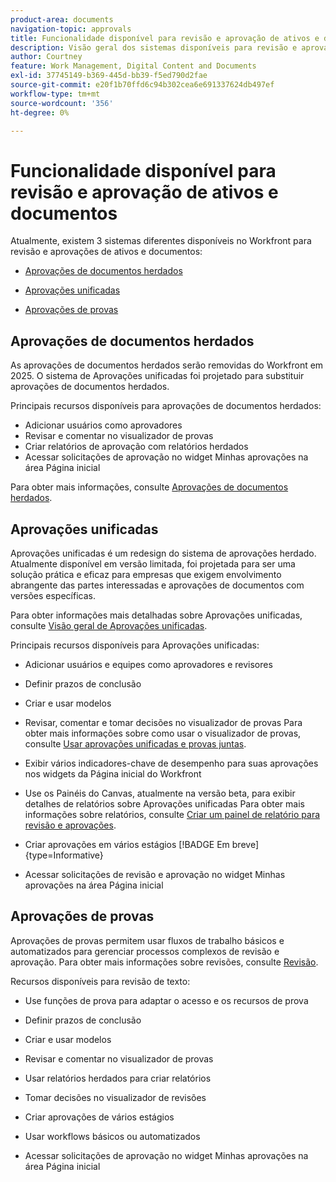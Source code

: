 ```yaml
---
product-area: documents
navigation-topic: approvals
title: Funcionalidade disponível para revisão e aprovação de ativos e documentos
description: Visão geral dos sistemas disponíveis para revisão e aprovação no Workfront.
author: Courtney
feature: Work Management, Digital Content and Documents
exl-id: 37745149-b369-445d-bb39-f5ed790d2fae
source-git-commit: e20f1b70ffd6c94b302cea6e691337624db497ef
workflow-type: tm+mt
source-wordcount: '356'
ht-degree: 0%

---
```


# Funcionalidade disponível para revisão e aprovação de ativos e documentos

Atualmente, existem 3 sistemas diferentes disponíveis no Workfront para revisão e aprovações de ativos e documentos:

* [Aprovações de documentos herdados](#legacy-document-approvals)

* [Aprovações unificadas](#new-document-approvals)

* [Aprovações de provas](#proof-approvals)

## Aprovações de documentos herdados

As aprovações de documentos herdados serão removidas do Workfront em 2025. O sistema de Aprovações unificadas foi projetado para substituir aprovações de documentos herdados.

Principais recursos disponíveis para aprovações de documentos herdados:

* Adicionar usuários como aprovadores
* Revisar e comentar no visualizador de provas
* Criar relatórios de aprovação com relatórios herdados
* Acessar solicitações de aprovação no widget Minhas aprovações na área Página inicial

Para obter mais informações, consulte [Aprovações de documentos herdados](/help/quicksilver/review-and-approve-work/manage-approvals/approval-process-in-workfront.md#document-approval-processes).

## Aprovações unificadas

Aprovações unificadas é um redesign do sistema de aprovações herdado. Atualmente disponível em versão limitada, foi projetada para ser uma solução prática e eficaz para empresas que exigem envolvimento abrangente das partes interessadas e aprovações de documentos com versões específicas.

Para obter informações mais detalhadas sobre Aprovações unificadas, consulte [Visão geral de Aprovações unificadas](/help/quicksilver/review-and-approve-work/document-reviews-and-approvals/document-approvals-overview.md).

Principais recursos disponíveis para Aprovações unificadas:

* Adicionar usuários e equipes como aprovadores e revisores

* Definir prazos de conclusão

* Criar e usar modelos

* Revisar, comentar e tomar decisões no visualizador de provas
Para obter mais informações sobre como usar o visualizador de provas, consulte [Usar aprovações unificadas e provas juntas](/help/quicksilver/review-and-approve-work/document-reviews-and-approvals/doc-approvals-and-proofing.md).

* Exibir vários indicadores-chave de desempenho para suas aprovações nos widgets da Página inicial do Workfront

* Use os Painéis do Canvas, atualmente na versão beta, para exibir detalhes de relatórios sobre Aprovações unificadas
Para obter mais informações sobre relatórios, consulte [Criar um painel de relatório para revisão e aprovações](/help/quicksilver/review-and-approve-work/document-reviews-and-approvals/create-review-and-approval-dashboard.md).

* Criar aprovações em vários estágios [!BADGE Em breve]{type=Informative}

* Acessar solicitações de revisão e aprovação no widget Minhas aprovações na área Página inicial


## Aprovações de provas

Aprovações de provas permitem usar fluxos de trabalho básicos e automatizados para gerenciar processos complexos de revisão e aprovação. Para obter mais informações sobre revisões, consulte [Revisão](/help/quicksilver/review-and-approve-work/proofing/proofing-overview/proofing-basics.md).

Recursos disponíveis para revisão de texto:

* Use funções de prova para adaptar o acesso e os recursos de prova

* Definir prazos de conclusão

* Criar e usar modelos

* Revisar e comentar no visualizador de provas

* Usar relatórios herdados para criar relatórios

* Tomar decisões no visualizador de revisões

* Criar aprovações de vários estágios

* Usar workflows básicos ou automatizados

* Acessar solicitações de aprovação no widget Minhas aprovações na área Página inicial

<!--
## Upcoming deprecations
-->